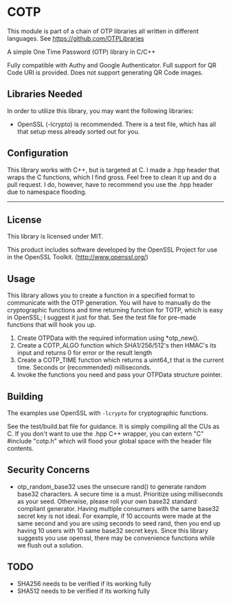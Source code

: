 # COTP

This module is part of a chain of OTP libraries all written in different languages. See https://github.com/OTPLibraries

A simple One Time Password (OTP) library in C/C++

Fully compatible with Authy and Google Authenticator. Full support for QR Code URI is provided. Does not support generating QR Code images.


## Libraries Needed

In order to utilize this library, you may want the following libraries:
* OpenSSL (-lcrypto) is recommended. There is a test file, which has all that setup mess already sorted out for you.


## Configuration

This library works with C++, but is targeted at C. I made a .hpp header that wraps the C functions, which I find gross. Feel free to clean it up and do a pull request. I do, however, have to recommend you use the .hpp header due to namespace flooding.

_____________

## License

This library is licensed under MIT.

This product includes software developed by the OpenSSL Project for use in the OpenSSL Toolkit. (http://www.openssl.org/)


## Usage

This library allows you to create a function in a specified format to communicate with the OTP generation. You will have to manually do the cryptographic functions and time returning function for TOTP, which is easy in OpenSSL; I suggest it just for that. See the test file for pre-made functions that will hook you up.

1. Create OTPData with the required information using *otp_new().
2. Create a COTP_ALGO function which SHA1/256/512's then HMAC's its input and returns 0 for error or the result length
3. Create a COTP_TIME function which returns a uint64_t that is the current time. Seconds or (recommended) milliseconds.
4. Invoke the functions you need and pass your OTPData structure pointer.

## Building

The examples use OpenSSL with `-lcrypto` for cryptographic functions.

See the test/build.bat file for guidance. It is simply compiling all the CUs as C. If you don't want to use the .hpp C++ wrapper, you can extern "C" #include "cotp.h" which will flood your global space with the header file contents.

## Security Concerns

* otp_random_base32 uses the unsecure rand() to generate random base32 characters. A secure time is a must. Prioritize using milliseconds as your seed. Otherwise, please roll your own base32 standard compliant generator. Having multiple consumers with the same base32 secret key is not ideal. For example, if 10 accounts were made at the same second and you are using seconds to seed rand, then you end up having 10 users with 10 same base32 secret keys. Since this library suggests you use openssl, there may be convenience functions while we flush out a solution.

## TODO

* SHA256 needs to be verified if its working fully
* SHA512 needs to be verified if its working fully
